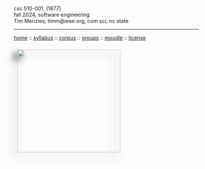 <div class=wrapper>
<p>
csc 510-001, (1877)<br>
fall 2024, software engineering<br>
Tim Menzies, timm@ieee.org, com sci, nc state
<hr>
<a href="index.html">home</a>
:: <a href="syllabus.html">syllabus</a>
:: <a href="https://docs.google.com/spreadsheets/d/17AdVB6rGsKSf8Ut6gG5RD01IngOLjQvVxFdkSS76cYY/edit?usp=sharing">corpus</a> 
:: <a href="https://docs.google.com/spreadsheets/d/1as_d35pZSKT1zcVWEcqa59AaU7AmNYHpDvdlkdgaCdI/edit?gid=0#gid=0">groups</a> 
:: <a href="https://moodle-courses2425.wolfware.ncsu.edu/course/view.php?id=4180&bp=s">moodle</a>
:: <a href="https://github.com/txt/se24fall/blob/main/LICENSE">license</a>  </p>
<img src="img/banner.png" align=left width=280
style="padding: 10px; padding-right: 15px; -webkit-filter: drop-shadow(-10px 10px 10px #222); filter: drop-shadow(-10px 10px 10px #222); ">

<div style='clear:both'></div>
